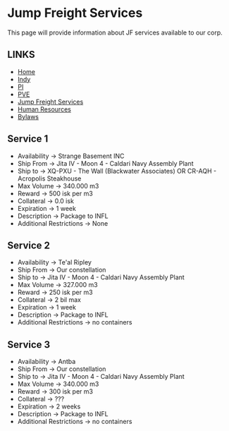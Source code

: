 # Jump Freight Services
This page will provide information about JF services available to our corp.

## LINKS
* [Home](README.md)
* [Indy](Indy.md)
* [PI](PI.md)
* [PVE](PVE.md)
* [Jump Freight Services](JumpFreight.md)
* [Human Resources](HumanResources.md)
* [Bylaws](Bylaws.md)

## Service 1
 - Availability -> Strange Basement INC
 - Ship From -> Jita IV - Moon 4 - Caldari Navy Assembly Plant 
 - Ship to -> XQ-PXU - The Wall (Blackwater Associates) OR CR-AQH - Acropolis Steakhouse 
 - Max Volume -> 340.000 m3 
 - Reward -> 500 isk per m3
 - Collateral -> 0.0 isk
 - Expiration -> 1 week
 - Description -> Package to INFL
 - Additional Restrictions -> None

## Service 2
 - Availability -> Te'al Ripley
 - Ship From -> Our constellation 
 - Ship to -> Jita IV - Moon 4 - Caldari Navy Assembly Plant 
 - Max Volume -> 327.000 m3
 - Reward -> 250 isk per m3 
 - Collateral -> 2 bil max
 - Expiration -> 1 week
 - Description -> Package to INFL
 - Additional Restrictions -> no containers

## Service 3
 - Availability -> Antba
 - Ship From -> Our constellation 
 - Ship to -> Jita IV - Moon 4 - Caldari Navy Assembly Plant 
 - Max Volume -> 340.000 m3
 - Reward -> 300 isk per m3 
 - Collateral -> ???
 - Expiration -> 2 weeks
 - Description -> Package to INFL
 - Additional Restrictions -> no containers
